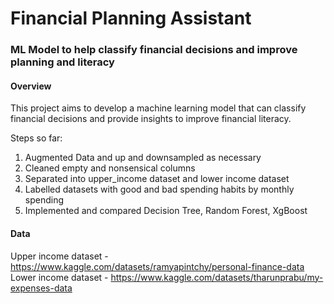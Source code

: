 # Financial Planning Assistant

### ML Model to help classify financial decisions and improve planning and literacy

#### Overview

This project aims to develop a machine learning model that can classify financial decisions and provide insights to improve financial literacy.

Steps so far:

1. Augmented Data and up and downsampled as necessary
2. Cleaned empty and nonsensical columns
3. Separated into upper_income dataset and lower income dataset
4. Labelled datasets with good and bad spending habits by monthly spending
5. Implemented and compared Decision Tree, Random Forest, XgBoost

#### Data

Upper income dataset - https://www.kaggle.com/datasets/ramyapintchy/personal-finance-data
Lower income dataset - https://www.kaggle.com/datasets/tharunprabu/my-expenses-data
